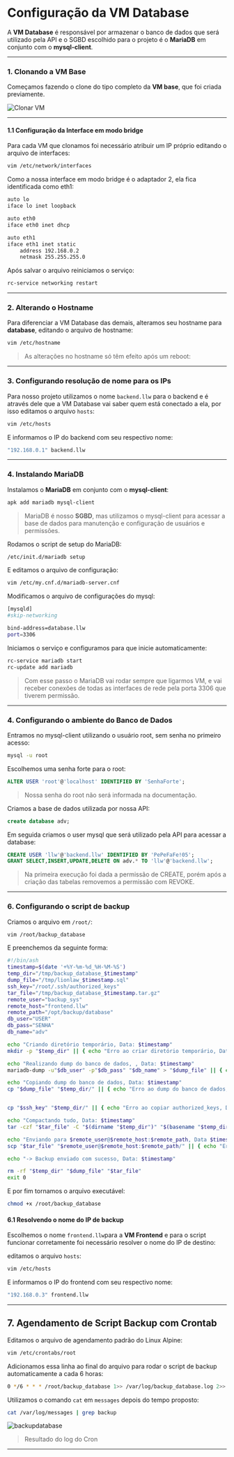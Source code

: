 # Configuração da VM Database

A  **VM Database** é responsável por armazenar o banco de dados que será utilizado pela API e o SGBD escolhido para o projeto é o **MariaDB** em conjunto com o **mysql-client**.

---

### 1. Clonando a VM Base

Começamos fazendo o clone do tipo completo da **VM base**, que foi criada previamente.  

![Clonar VM](images/clonar.png)

---

#### 1.1 Configuração da Interface em modo bridge

Para cada VM que clonamos foi necessário atribuir um IP próprio editando o arquivo de interfaces:

```bash
vim /etc/network/interfaces
```

Como a nossa interface em modo bridge é o adaptador 2, ela fica identificada como eth1:

```bash
auto lo
iface lo inet loopback

auto eth0
iface eth0 inet dhcp

auto eth1
iface eth1 inet static
    address 192.168.0.2
    netmask 255.255.255.0
```

Após salvar o arquivo reiniciamos o serviço:

```bash
rc-service networking restart
```

---

### 2. Alterando o Hostname

Para diferenciar a VM Database das demais, alteramos seu hostname para **database**, editando o arquivo de hostname:

```bash
vim /etc/hostname
```

> As alterações no hostname só têm efeito após um reboot:

---

### 3. Configurando resolução de nome para  os IPs

Para nosso projeto utilizamos o nome `backend.llw` para o backend e é através dele que a VM Database vai saber quem está conectado a ela, por isso editamos o arquivo `hosts`:

```bash
vim /etc/hosts
```

E informamos o IP do backend com seu respectivo nome:

```bash
"192.168.0.1" backend.llw
```

---

### 4. Instalando MariaDB

Instalamos o **MariaDB** em conjunto com o **mysql-client**:

```bash
apk add mariadb mysql-client
```

> MariaDB é nosso **SGBD**, mas utilizamos o mysql-client para acessar a base de dados para manutenção e configuração de usuários e permissões.

Rodamos o script de setup do MariaDB:

```bash
/etc/init.d/mariadb setup
```

E editamos o arquivo de configuração:

```bash
vim /etc/my.cnf.d/mariadb-server.cnf
```

Modificamos o arquivo de configurações do mysql:

```bash
[mysqld]
#skip-networking

bind-address=database.llw
port=3306
```

Iniciamos o serviço e configuramos para que inicie automaticamente:

```bash
rc-service mariadb start
rc-update add mariadb
```

> Com esse passo o MariaDB vai rodar sempre que ligarmos VM, e vai receber conexões de todas as interfaces de rede pela porta 3306 que tiverem permissão.

---

### 4. Configurando o ambiente do Banco de Dados

Entramos no mysql-client utilizando o usuário root, sem senha no primeiro acesso:

```bash
mysql -u root
```

Escolhemos uma senha forte para o root:

```sql
ALTER USER 'root'@'localhost' IDENTIFIED BY 'SenhaForte';
```

> Nossa senha do root não será informada na documentação.

Criamos a base de dados utilizada por nossa API:

```sql
create database adv;
```

Em seguida criamos o user mysql que será utilizado pela API para acessar a database:

```sql
CREATE USER 'llw'@'backend.llw' IDENTIFIED BY 'PePeFaFe!05';
GRANT SELECT,INSERT,UPDATE,DELETE ON adv.* TO 'llw'@'backend.llw';
```

> Na primeira execução foi dada a permissão de CREATE, porém após a criação das tabelas removemos a permissão com REVOKE. 

---

### 6. Configurando o script de backup

Criamos o arquivo em `/root/`:

```bash
vim /root/backup_database
```

E preenchemos da seguinte forma: 

```bash
#!/bin/ash
timestamp=$(date '+%Y-%m-%d_%H-%M-%S')
temp_dir="/tmp/backup_database_$timestamp"
dump_file="/tmp/lionlaw_$timestamp.sql"
ssh_key="/root/.ssh/authorized_keys"
tar_file="/tmp/backup_database_$timestamp.tar.gz"
remote_user="backup_sys"
remote_host="frontend.llw"
remote_path="/opt/backup/database"
db_user="USER"
db_pass="SENHA"
db_name="adv"

echo "Criando diretório temporário, Data: $timestamp"
mkdir -p "$temp_dir" || { echo "Erro ao criar diretório temporário, Data: $timestamp"; exit 1; }

echo "Realizando dump do banco de dados, , Data: $timestamp"
mariadb-dump -u"$db_user" -p"$db_pass" "$db_name" > "$dump_file" || { echo "Erro ao gerar o dump, Data: $timestamp"; rm -rf "$temp_dir" "$dump_file"; exit 1; }

echo "Copiando dump do banco de dados, Data: $timestamp"
cp "$dump_file" "$temp_dir/" || { echo "Erro ao dump do banco de dados, Data: $timestamp"; rm -rf "$temp_dir" "$dump_file"; exit 1; }


cp "$ssh_key" "$temp_dir/" || { echo "Erro ao copiar authorized_keys, Data: $timestamp"; rm -rf "$temp_dir" "$dump_file"; exit 1; }

echo "Compactando tudo, Data: $timestamp"
tar -czf "$tar_file" -C "$(dirname "$temp_dir")" "$(basename "$temp_dir")" || { echo "Erro ao compactar arquivos, Data: $timestamp"; rm -rf "$temp_dir" "$dump_file"; exit 1; }

echo "Enviando para $remote_user@$remote_host:$remote_path, Data $timestamp"
scp "$tar_file" "$remote_user@$remote_host:$remote_path/" || { echo "Erro ao enviar o backup via SCP, Data: $timestamp"; rm -rf "$temp_dir" "$dump_file" "$tar_file"; exit 1; }

echo "-> Backup enviado com sucesso, Data: $timestamp"

rm -rf "$temp_dir" "$dump_file" "$tar_file"
exit 0
```

E por fim tornamos o arquivo executável:

```bash
chmod +x /root/backup_database
```

#### 6.1 Resolvendo o nome do IP de backup

Escolhemos o nome `frontend.llw`para a **VM Frontend** e para o script funcionar corretamente foi necessário resolver o nome do IP de destino:

editamos o arquivo `hosts`:

```bash
vim /etc/hosts
```

E informamos o IP do frontend com seu respectivo nome:

```bash
"192.168.0.3" frontend.llw
```

---

## 7. Agendamento de Script Backup com Crontab

Editamos o arquivo de agendamento padrão do Linux Alpine:

```bash
vim /etc/crontabs/root
```

Adicionamos essa linha ao final do arquivo para rodar o script de backup automaticamente a cada 6 horas:

```bash
0 */6 * * * /root/backup_database 1>> /var/log/backup_database.log 2>> /var/log/backup_database_error.log
```

Utilizamos o comando `cat` em `messages` depois do tempo proposto: 

```bash
cat /var/log/messages | grep backup 
```

![backupdatabase](images/backupdatabase.png)

>Resultado do log do Cron

---